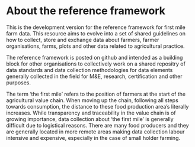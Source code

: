 About the reference framework
==================

This is the development version for the reference framework for first mile farm data. This resource aims to evolve into a set of shared guidelines on how to  collect, store and exchange data about farmers, farmer organisations, farms, plots and other data related to agricultural practice.   

The reference framework is posted on github and intended as a building block for other organisations to collectively work on a shared repositry of data standards and data collection methodologies for data elements generally collected in the field for M&E, research,  certification and other purposes. 

The term ‘the first mile’ refers to the position of farmers at the start of the agricultural value chain. When moving up the chain, following all steps towards consumption, the distance to these food production area’s literally increases. While transparency and traceability in the value chain is of growing importance, data collection about ‘the first mile’ is generally difficult due to logistical reasons. There are many food producers and they are generally located in more remote areas making data collection labour intensive and expensive, especially in the case of small holder farming.




